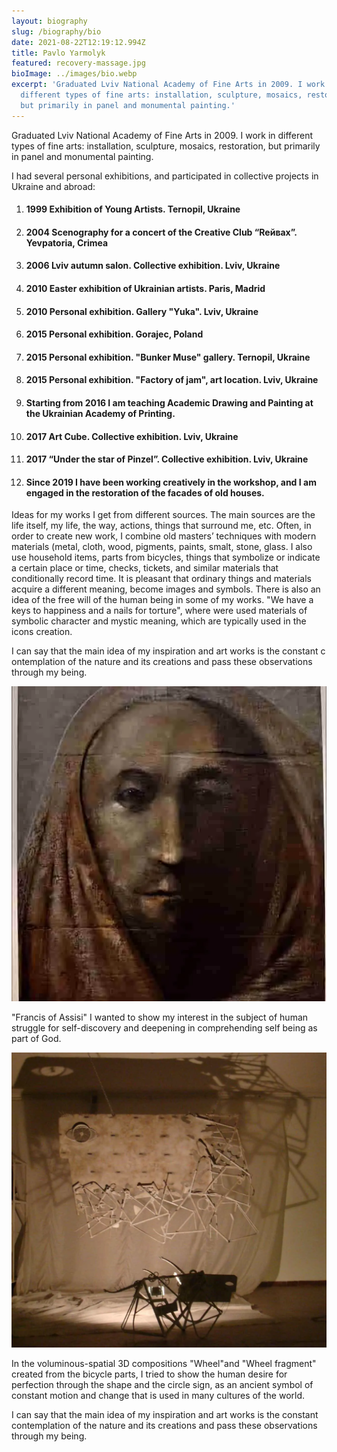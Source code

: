 ```yaml
---
layout: biography
slug: /biography/bio
date: 2021-08-22T12:19:12.994Z
title: Pavlo Yarmolyk
featured: recovery-massage.jpg
bioImage: ../images/bio.webp
excerpt: 'Graduated Lviv National Academy of Fine Arts in 2009. I work in
  different types of fine arts: installation, sculpture, mosaics, restoration,
  but primarily in panel and monumental painting.'
---
```


<p class='main-bio'>

Graduated Lviv National Academy of Fine Arts in 2009. I work in different types of fine arts: installation, sculpture, mosaics, restoration, but primarily in panel and monumental painting.

I had several personal exhibitions, and participated in collective projects in Ukraine and abroad:

</p>

1. #### 1999 Exhibition of Young Artists. Ternopil, Ukraine
2. #### 2004 Scenography for a concert of the Creative Club “Reйвax”. Yevpatoria, Crimea
3. #### 2006 Lviv autumn salon. Collective exhibition. Lviv, Ukraine
4. #### 2010 Easter exhibition of Ukrainian artists. Paris, Madrid
5. #### 2010 Personal exhibition. Gallery "Yuka". Lviv, Ukraine
6. #### 2015 Personal exhibition. Gorajec, Poland
7. #### 2015 Personal exhibition. "Bunker Muse" gallery. Ternopil, Ukraine
8. #### 2015 Personal exhibition. "Factory of jam", art location. Lviv, Ukraine
9. #### Starting from 2016 I am teaching Academic Drawing and Painting at the Ukrainian Academy of Printing.
10. #### 2017 Art Cube. Collective exhibition. Lviv, Ukraine
11. #### 2017 “Under the star of Pinzel”. Collective exhibition. Lviv, Ukraine
12. #### Since 2019 I have been working creatively in the workshop, and I am engaged in the restoration of the facades of old houses.

<p class='main-bio'>

Ideas for my works I get from different sources. The main sources are the life itself, my life, the way, actions, things that surround me, etc. Often, in order to create new work, I combine old masters’ techniques with modern materials (metal, cloth, wood, pigments, paints, smalt, stone, glass. I also use household items, parts from bicycles, things that symbolize or indicate a certain place or time, checks, tickets, and similar materials that conditionally record time. It is pleasant that ordinary things and materials acquire a different meaning, become images and symbols. There is also an idea of the free will of the human being in some of my works. "We have a keys to happiness and a nails for torture", where were used materials of symbolic character and mystic meaning, which are typically used in the icons creation.

I can say that the main idea of my inspiration and art works is the constant contemplation of the nature and its creations and pass these observations through my being.

</p>

![Bio-Francisk-Of-Assisi](../images/bio-francisk-of-assisi.webp "'Francis of Assisi'")

<span class='image-description'>

"Francis of Assisi" I wanted to show my interest in the subject of human struggle for self-discovery and deepening in comprehending self being as part of God.

</span>

![3d-compositions](../images/001_metal-compos_003.webp 'Wheel and Wheel fragment')

<span class='image-description'>

In the voluminous-spatial 3D compositions "Wheel"and "Wheel fragment" created from the bicycle parts, I tried to show the human desire for perfection through the shape and the circle sign, as an ancient symbol of constant motion and change that is used in many cultures of the world.

</span>

<p class='main-bio'>I can say that the main idea of my inspiration and art works is the constant contemplation of the nature and its creations and pass these observations through my being.</p>
